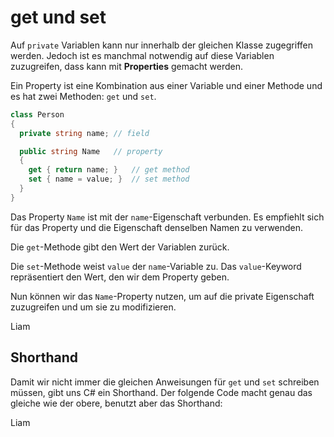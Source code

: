 # get und set

Auf `private` Variablen kann nur innerhalb der gleichen Klasse zugegriffen werden. Jedoch ist es manchmal notwendig auf diese Variablen 
zuzugreifen, dass kann mit **Properties** gemacht werden.

Ein Property ist eine Kombination aus einer Variable und einer Methode und es hat zwei Methoden: `get` und `set`.

````C#
class Person
{
  private string name; // field

  public string Name   // property
  {
    get { return name; }   // get method
    set { name = value; }  // set method
  }
}
````

Das Property `Name` ist mit der `name`-Eigenschaft verbunden. Es empfiehlt sich für das Property und die Eigenschaft denselben Namen zu verwenden.

Die `get`-Methode gibt den Wert der Variablen zurück.

Die `set`-Methode weist `value` der `name`-Variable zu. Das `value`-Keyword repräsentiert den Wert, den wir dem Property geben.

Nun können wir das `Name`-Property nutzen, um auf die private Eigenschaft zuzugreifen und um sie zu modifizieren.

<tabs>
    <tab title="C#">
        <code-block lang="c#" src="getSet.cs" />
    </tab>
    <tab title="Output">
        <code-block lang="bash">
            Liam
        </code-block>
    </tab>
</tabs>

## Shorthand

Damit wir nicht immer die gleichen Anweisungen für `get` und `set` schreiben müssen, gibt uns C# ein Shorthand. Der folgende Code macht genau das 
gleiche wie der obere, benutzt aber das Shorthand:

<tabs>
    <tab title="C#">
        <code-block lang="c#" src="getSetShorthand.cs" />
    </tab>
    <tab title="Output">
        <code-block lang="bash">
            Liam
        </code-block>
    </tab>
</tabs>